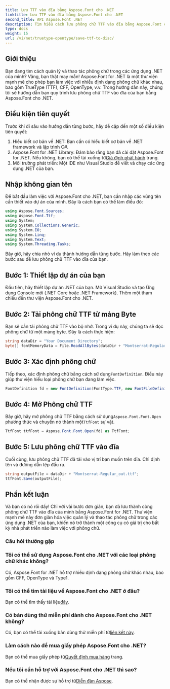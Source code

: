 ```yaml
---
title: Lưu TTF vào đĩa bằng Aspose.Font cho .NET
linktitle: Lưu TTF vào đĩa bằng Aspose.Font cho .NET
second_title: API Aspose.Font .NET
description: Tìm hiểu cách lưu phông chữ TTF vào đĩa bằng Aspose.Font cho .NET. Làm theo hướng dẫn từng bước của chúng tôi để quản lý phông chữ liền mạch trong các ứng dụng .NET của bạn.
type: docs
weight: 15
url: /vi/net/truetype-opentype/save-ttf-to-disc/
---
```

## Giới thiệu
Bạn đang tìm cách quản lý và thao tác phông chữ trong các ứng dụng .NET của mình? Vâng, bạn thật may mắn! Aspose.Font for .NET là một thư viện mạnh mẽ cho phép bạn làm việc với nhiều định dạng phông chữ khác nhau, bao gồm TrueType (TTF), CFF, OpenType, v.v. Trong hướng dẫn này, chúng tôi sẽ hướng dẫn bạn quy trình lưu phông chữ TTF vào đĩa của bạn bằng Aspose.Font cho .NET.
## Điều kiện tiên quyết
Trước khi đi sâu vào hướng dẫn từng bước, hãy đề cập đến một số điều kiện tiên quyết:
1. Hiểu biết cơ bản về .NET: Bạn cần có hiểu biết cơ bản về .NET framework và lập trình C#.
2.  Aspose.Font for .NET Library: Đảm bảo rằng bạn đã cài đặt Aspose.Font for .NET. Nếu không, bạn có thể tải xuống từ[Giả định phát hành](https://releases.aspose.com/font/net/) trang.
3. Môi trường phát triển: Một IDE như Visual Studio để viết và chạy các ứng dụng .NET của bạn.
## Nhập không gian tên
Để bắt đầu làm việc với Aspose.Font cho .NET, bạn cần nhập các vùng tên cần thiết vào dự án của mình. Đây là cách bạn có thể làm điều đó:
```csharp
using Aspose.Font.Sources;
using Aspose.Font.Ttf;
using System;
using System.Collections.Generic;
using System.IO;
using System.Linq;
using System.Text;
using System.Threading.Tasks;
```
Bây giờ, hãy chia nhỏ ví dụ thành hướng dẫn từng bước. Hãy làm theo các bước sau để lưu phông chữ TTF vào đĩa của bạn.
## Bước 1: Thiết lập dự án của bạn
Đầu tiên, hãy thiết lập dự án .NET của bạn. Mở Visual Studio và tạo Ứng dụng Console mới (.NET Core hoặc .NET Framework). Thêm một tham chiếu đến thư viện Aspose.Font cho .NET.
## Bước 2: Tải phông chữ TTF từ mảng Byte
Bạn sẽ cần tải phông chữ TTF vào bộ nhớ. Trong ví dụ này, chúng ta sẽ đọc phông chữ từ một mảng byte. Đây là cách thực hiện:
```csharp
string dataDir = "Your Document Directory";
byte[] fontMemoryData = File.ReadAllBytes(dataDir + "Montserrat-Regular.ttf");
```
## Bước 3: Xác định phông chữ
 Tiếp theo, xác định phông chữ bằng cách sử dụng`FontDefinition`. Điều này giúp thư viện hiểu loại phông chữ bạn đang làm việc.
```csharp
FontDefinition fd = new FontDefinition(FontType.TTF, new FontFileDefinition("ttf", new ByteContentStreamSource(fontMemoryData)));
```
## Bước 4: Mở Phông chữ TTF
 Bây giờ, hãy mở phông chữ TTF bằng cách sử dụng`Aspose.Font.Font.Open` phương thức và chuyển nó thành một`TtfFont` sự vật.
```csharp
TtfFont ttfFont = Aspose.Font.Font.Open(fd) as TtfFont;
```
## Bước 5: Lưu phông chữ TTF vào đĩa
Cuối cùng, lưu phông chữ TTF đã tải vào vị trí bạn muốn trên đĩa. Chỉ định tên và đường dẫn tệp đầu ra.
```csharp
string outputFile = dataDir + "Montserrat-Regular_out.ttf";
ttfFont.Save(outputFile);
```

## Phần kết luận
Và bạn có nó rồi đấy! Chỉ với vài bước đơn giản, bạn đã lưu thành công phông chữ TTF vào đĩa của mình bằng Aspose.Font for .NET. Thư viện mạnh mẽ này đơn giản hóa việc quản lý và thao tác phông chữ trong các ứng dụng .NET của bạn, khiến nó trở thành một công cụ có giá trị cho bất kỳ nhà phát triển nào làm việc với phông chữ.
### Câu hỏi thường gặp
### Tôi có thể sử dụng Aspose.Font cho .NET với các loại phông chữ khác không?
Có, Aspose.Font for .NET hỗ trợ nhiều định dạng phông chữ khác nhau, bao gồm CFF, OpenType và Type1.
### Tôi có thể tìm tài liệu về Aspose.Font cho .NET ở đâu?
 Bạn có thể tìm thấy tài liệu[đây](https://reference.aspose.com/font/net/).
### Có bản dùng thử miễn phí dành cho Aspose.Font cho .NET không?
 Có, bạn có thể tải xuống bản dùng thử miễn phí từ[liên kết này](https://releases.aspose.com/).
### Làm cách nào để mua giấy phép Aspose.Font cho .NET?
 Bạn có thể mua giấy phép từ[Quyết định mua hàng](https://purchase.aspose.com/buy) trang.
### Nếu tôi cần hỗ trợ với Aspose.Font cho .NET thì sao?
 Bạn có thể nhận được sự hỗ trợ từ[Diễn đàn Aspose](https://forum.aspose.com/c/font/41).